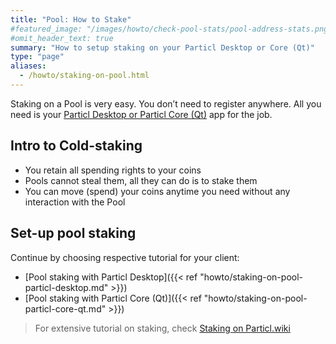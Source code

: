 ```yaml
---
title: "Pool: How to Stake"
#featured_image: "/images/howto/check-pool-stats/pool-address-stats.png"
#omit_header_text: true
summary: "How to setup staking on your Particl Desktop or Core (Qt)"
type: "page"
aliases:
  - /howto/staking-on-pool.html
---
```


Staking on a Pool is very easy. You don’t need to register anywhere. All you need is your [Particl Desktop or Particl Core (Qt)](https://particl.io/downloads) app for the job.


## Intro to Cold-staking

- You retain all spending rights to your coins
- Pools cannot steal them, all they can do is to stake them
- You can move (spend) your coins anytime you need without any interaction with the Pool

## Set-up pool staking

Continue by choosing respective tutorial for your client:

- [Pool staking with Particl Desktop]({{< ref "howto/staking-on-pool-particl-desktop.md" >}})
- [Pool staking with Particl Core (Qt)]({{< ref "howto/staking-on-pool-particl-core-qt.md" >}})

> For extensive tutorial on staking, check [Staking on Particl.wiki](https://particl.wiki/tutorial/staking/cold-staking)